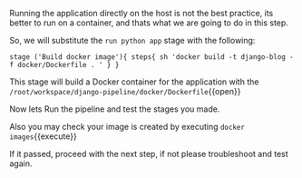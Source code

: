 Running the application directly on the host is not the best practice, its better to run on a container, and thats what we are going to do in this step.

So, we will substitute the `run python app` stage with the following:

`
		stage ('Build docker image'){
			steps{
				sh 'docker build -t django-blog -f docker/Dockerfile . '
			}
		}
`

This stage will build a Docker container for the application with the `/root/workspace/django-pipeline/docker/Dockerfile`{{open}}

Now lets Run the pipeline and test the stages you made.

Also you may check your image is created by executing `docker images`{{execute}}

If it passed, proceed with the next step, if not please troubleshoot and test again.
